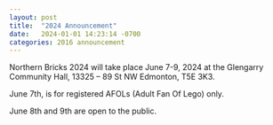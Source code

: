 ```yaml
---
layout: post
title:  "2024 Announcement"
date:   2024-01-01 14:23:14 -0700
categories: 2016 announcement
---
```

Northern Bricks 2024 will take place June 7-9, 2024 at the Glengarry Community Hall, 13325 – 89 St NW Edmonton, T5E 3K3.

June 7th, is for registered AFOLs (Adult Fan Of Lego) only.

June 8th and 9th are open to the public.


